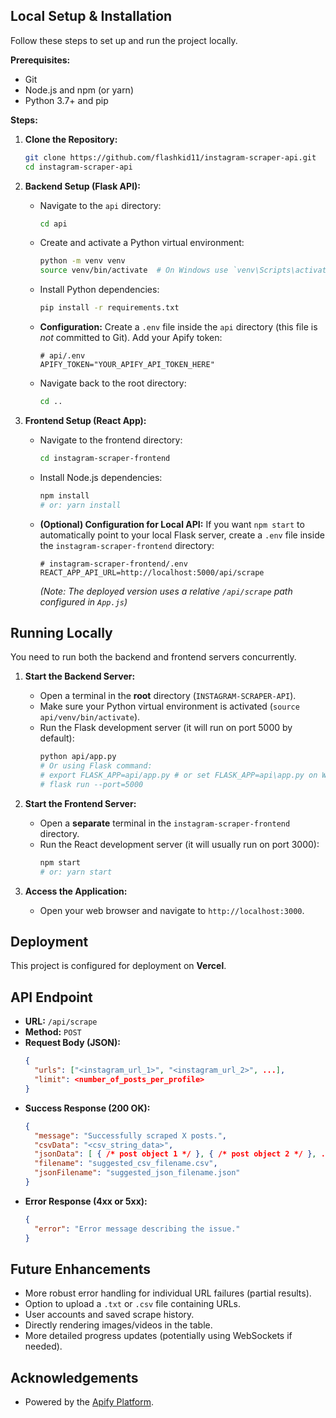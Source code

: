 
## Local Setup & Installation

Follow these steps to set up and run the project locally.

**Prerequisites:**

*   Git
*   Node.js and npm (or yarn)
*   Python 3.7+ and pip

**Steps:**

1.  **Clone the Repository:**
    ```bash
    git clone https://github.com/flashkid11/instagram-scraper-api.git
    cd instagram-scraper-api
    ```

2.  **Backend Setup (Flask API):**
    *   Navigate to the `api` directory:
        ```bash
        cd api
        ```
    *   Create and activate a Python virtual environment:
        ```bash
        python -m venv venv
        source venv/bin/activate  # On Windows use `venv\Scripts\activate`
        ```
    *   Install Python dependencies:
        ```bash
        pip install -r requirements.txt
        ```
    *   **Configuration:** Create a `.env` file inside the `api` directory (this file is *not* committed to Git). Add your Apify token:
        ```dotenv
        # api/.env
        APIFY_TOKEN="YOUR_APIFY_API_TOKEN_HERE"
        ```
    *   Navigate back to the root directory:
        ```bash
        cd ..
        ```

3.  **Frontend Setup (React App):**
    *   Navigate to the frontend directory:
        ```bash
        cd instagram-scraper-frontend
        ```
    *   Install Node.js dependencies:
        ```bash
        npm install
        # or: yarn install
        ```
    *   **(Optional) Configuration for Local API:** If you want `npm start` to automatically point to your local Flask server, create a `.env` file inside the `instagram-scraper-frontend` directory:
        ```dotenv
        # instagram-scraper-frontend/.env
        REACT_APP_API_URL=http://localhost:5000/api/scrape
        ```
        *(Note: The deployed version uses a relative `/api/scrape` path configured in `App.js`)*

## Running Locally

You need to run both the backend and frontend servers concurrently.

1.  **Start the Backend Server:**
    *   Open a terminal in the **root** directory (`INSTAGRAM-SCRAPER-API`).
    *   Make sure your Python virtual environment is activated (`source api/venv/bin/activate`).
    *   Run the Flask development server (it will run on port 5000 by default):
        ```bash
        python api/app.py
        # Or using Flask command:
        # export FLASK_APP=api/app.py # or set FLASK_APP=api\app.py on Windows
        # flask run --port=5000
        ```

2.  **Start the Frontend Server:**
    *   Open a **separate** terminal in the `instagram-scraper-frontend` directory.
    *   Run the React development server (it will usually run on port 3000):
        ```bash
        npm start
        # or: yarn start
        ```

3.  **Access the Application:**
    *   Open your web browser and navigate to `http://localhost:3000`.

## Deployment

This project is configured for deployment on **Vercel**.


## API Endpoint

*   **URL:** `/api/scrape`
*   **Method:** `POST`
*   **Request Body (JSON):**
    ```json
    {
      "urls": ["<instagram_url_1>", "<instagram_url_2>", ...],
      "limit": <number_of_posts_per_profile>
    }
    ```
*   **Success Response (200 OK):**
    ```json
    {
      "message": "Successfully scraped X posts.",
      "csvData": "<csv_string_data>",
      "jsonData": [ { /* post object 1 */ }, { /* post object 2 */ }, ... ],
      "filename": "suggested_csv_filename.csv",
      "jsonFilename": "suggested_json_filename.json"
    }
    ```
*   **Error Response (4xx or 5xx):**
    ```json
    {
      "error": "Error message describing the issue."
    }
    ```

## Future Enhancements

*   More robust error handling for individual URL failures (partial results).
*   Option to upload a `.txt` or `.csv` file containing URLs.
*   User accounts and saved scrape history.
*   Directly rendering images/videos in the table.
*   More detailed progress updates (potentially using WebSockets if needed).

## Acknowledgements

*   Powered by the [Apify Platform](https://apify.com/).